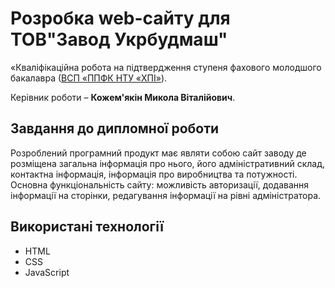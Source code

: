 # Розробка web-сайту для ТОВ"Завод Укрбудмаш"

«Кваліфікаційна робота на підтвердження ступеня фахового молодшого бакалавра ([ВСП «ППФК НТУ «ХПІ»](http://polytechnic.poltava.ua)).

Керівник роботи – **Кожем'якін Микола Віталійович**.

## Завдання до дипломної роботи

Розроблений програмний продукт має являти собою сайт заводу де розміщена загальна інформація про нього, його адміністративний склад, контактна інформація, інформація про виробництва та потужності. Основна функціональність сайту: можливість авторизації, додавання інформації на сторінки, редагування інформації на рівні адміністратора.

## Використані технології

* HTML
* CSS
* JavaSсript
